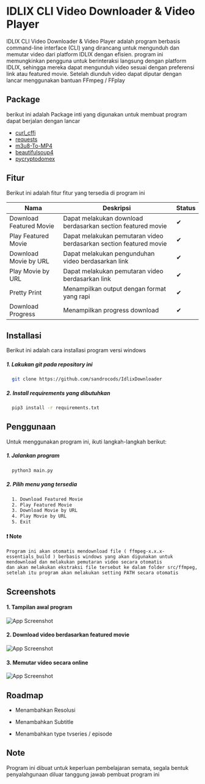 
# IDLIX CLI Video Downloader & Video Player

IDLIX CLI Video Downloader & Video Player adalah program berbasis command-line interface (CLI) yang dirancang untuk mengunduh dan memutar video dari platform IDLIX dengan efisien. program ini memungkinkan pengguna untuk berinteraksi langsung dengan platform IDLIX, sehingga mereka dapat mengunduh video sesuai dengan preferensi link atau featured movie. Setelah diunduh video dapat diputar dengan lancar menggunakan bantuan FFmpeg / FFplay 


## Package
berikut ini adalah Package inti yang digunakan untuk membuat program dapat berjalan dengan lancar

 - [curl_cffi](https://pypi.org/project/curl-cffi/)
 - [requests](https://pypi.org/project/requests/)
 - [m3u8-To-MP4](https://pypi.org/project/m3u8-To-MP4/)
 - [beautifulsoup4](https://pypi.org/project/beautifulsoup4/)
 - [pycryptodomex](https://pypi.org/project/pycryptodomex/)


## Fitur
Berikut ini adalah fitur fitur yang tersedia di program ini

| Nama             | Deskripsi      | Status |
| ----------------- | ----------- | --------- |
| Download Featured Movie | Dapat melakukan download berdasarkan section featured movie | ✔ |
| Play Featured Movie | Dapat melakukan pemutaran video berdasarkan section featured movie | ✔ |
| Download Movie by URL | Dapat melakukan pengunduhan video berdasarkan link | ✔ |
| Play Movie by URL | Dapat melakukan pemutaran video berdasarkan link | ✔ |
| Pretty Print | Menampilkan output dengan format yang rapi | ✔ |
| Download Progress | Menampilkan progress download | ✔ |


## Installasi

Berikut ini adalah cara installasi program versi windows

##### 1. Lakukan git pada repository ini
```bash
  git clone https://github.com/sandrocods/IdlixDownloader
```
##### 2. Install requirements yang dibutuhkan
```bash
  pip3 install -r requirements.txt
```

## Penggunaan
Untuk menggunakan program ini, ikuti langkah-langkah berikut:

##### 1. Jalankan program
```bash
  python3 main.py
```

##### 2. Pilih menu yang tersedia
```bash
  1. Download Featured Movie
  2. Play Featured Movie
  3. Download Movie by URL
  4. Play Movie by URL
  5. Exit
```

#### ❗ Note 
```
Program ini akan otomatis mendownload file ( ffmpeg-x.x.x-essentials_build ) berbasis windows yang akan digunakan untuk mendownload dan melakukan pemutaran video secara otomatis
dan akan melakukan ekstraksi file tersebut ke dalam folder src/ffmpeg, setelah itu program akan melakukan setting PATH secara otomatis
```
## Screenshots

#### 1. Tampilan awal program
![App Screenshot](https://github.com/sandrocods/IdlixDownloader/blob/master/ss/1.jpg?raw=true)

#### 2. Download video berdasarkan featured movie
![App Screenshot](https://github.com/sandrocods/IdlixDownloader/blob/master/ss/2.jpg?raw=true)

#### 3. Memutar video secara online
![App Screenshot](https://github.com/sandrocods/IdlixDownloader/blob/master/ss/3.jpg?raw=true)
## Roadmap

- Menambahkan Resolusi

- Menambahkan Subtitle

- Menambahkan type tvseries / episode


## Note
Program ini dibuat untuk keperluan pembelajaran semata, segala bentuk penyalahgunaan diluar tanggung jawab pembuat program ini

